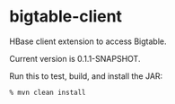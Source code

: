 bigtable-client
===============

HBase client extension to access Bigtable.

Current version is 0.1.1-SNAPSHOT.

Run this to test, build, and install the JAR:

    % mvn clean install

